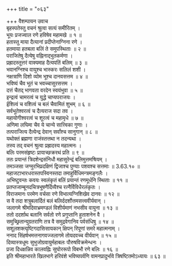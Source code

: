 +++
title = "०६३"

+++
वैशम्पायन उवाच  
बृहस्पतेस्तु वचनं श्रुत्वा सत्यं समीरितम् ।  
भूयः प्रजज्वाल रणे हविषेव महामखे ॥ १ ॥  
हतास्तु माया दैत्यानां प्रदीप्तेनाग्निना रणे ।  
हतमाया हतबला बलिं ते समुपस्थिताः ॥ २ ॥  
पराजितेषु दैत्येषु वह्निनाद्भुतकर्मणा ।  
प्रह्रादस्तूत्तरं वाक्यमाह दैत्यपतिं बलिम् ॥ ३ ॥  
भवानग्निश्च वायुश्च भास्करः सलिलं शशी ।  
नक्षत्राणि दिशो व्योम भूश्च दानवसत्तम ॥ ४ ॥  
भविष्यं चैव भूतं च भवच्चासुरसत्तम ।  
दत्तं चैतद् भागवता वरदेन स्वयंभुवा ॥ ५ ॥  
इन्द्रत्वं चामरत्वं च युद्धे चाप्यपराजयः ।  
ईशित्वं च वशित्वं च बलं चैवामितं शुभम् ॥ ६ ॥  
सर्वभूतेश्वरत्वं च दैत्यराज सदा तव ।  
महायोगीश्वरत्वं च शूरत्वं च महामृधे ॥ ७ ॥  
अणिमा लघिमा चैव ये चान्ये सात्त्विका गुणाः ।  
तत्पराजित्य दैत्येन्द्र देवान् सर्वांश्च सानुगान् ॥ ८ ॥  
यथोक्तं ब्रह्मणा राजंस्तत्तथा न तदन्यथा ।  
तस्य तद् वचनं श्रुत्वा प्रह्रादस्य महात्मनः ।  
बलिः परमसंहृष्टः प्रायाच्छक्ररथं प्रति ॥ ९ ॥  
ततः प्रयान्तं त्रिदशेन्द्रसंनिधौ महासुरेन्द्रं बलिमुत्तमश्रियम् ।  
तमञ्जसा जग्मुरभिप्रदक्षिणं द्विजाश्च पुण्याः पशवश्च सत्तमाः ॥ 3.63.१० ॥  
महाजटाभारधरास्तपस्विनस्तदा तमाहुर्विधिमन्त्रमङ्गलैः ।  
अभिष्टुवन्तः कवयः स्वलंकृतं बलिं प्रयान्तं रणमूर्धनि स्थिताः ॥ ११ ॥  
प्रतप्तजाम्बूनदचित्रभूषणैर्दिव्यैश्च रत्नैर्विविधैरलंकृतः ।  
विराजमानः परमेण वर्चसा रणे विभात्यग्निशिखेव दानवः ॥ १२ ॥  
स वै तदा शत्रुबलार्दितं बलं बलिर्ददर्शोत्तमसत्त्ववीर्यवान् ।  
जलागमे श्रीमदिवाभ्रमण्डलं विशीर्यमाणं नभसीव वायुना ॥ १३ ॥  
ततो ददर्शाथ बलानि सर्वतो रणे प्रगुप्तानि हुताशनेन वै ।  
समुच्छ्रितान्युग्रतराणि तत्र वै समुद्रवेगानिव पर्वसंधिषु ॥ १४ ॥  
सशूलशक्त्यृष्टिगदासिसायकान् क्षिपन् रिपूणां समरे महात्मनाम् ।  
ननाद सिंहर्षभमत्तनागवज्जलागमे तोयदवच्च वीर्यवान् ॥ १५ ॥  
दिव्यास्त्रधूमः सुभुजोग्रवायुर्महाबलः पौरुषविक्रमेन्धनः ।  
प्रजा दिधक्षन्निव कालवह्निः सुघोररूपो विबभौ रणे बलिः ॥ १६ ॥  
इति श्रीमहाभारते खिलभागे हरिवंशे भविष्यपर्वणि वामनप्रादुर्भावे त्रिषष्टितमोऽध्यायः ॥ ६३ ॥